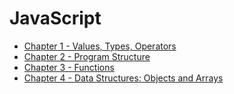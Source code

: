 # JavaScript

* [Chapter 1 - Values, Types, Operators](./chapter1.md)
* [Chapter 2 - Program Structure](./chapter2.md)
* [Chapter 3 - Functions](./chapter3.md)
* [Chapter 4 - Data Structures: Objects and Arrays](./chapter4.md)